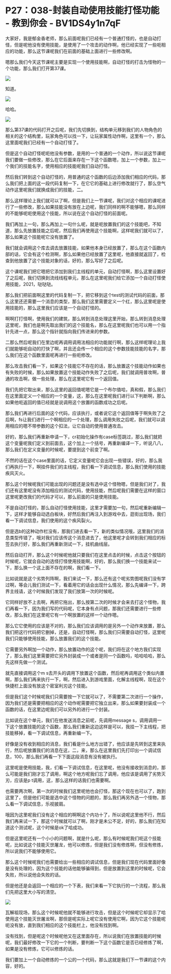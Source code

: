 # P27：038-封装自动使用技能打怪功能 - 教到你会 - BV1DS4y1n7qF

大家好，我是郁金香老师，那么前面呢我们已经有一个普通打怪的，也是自动打怪，但是呢他没有使用技能，是使用了一个攻击的动作啊，他已经实现了一些呃相应的功能，那么这节课呢我们在前面的基础上面进行一些修改啊。

嗯那么我们今天这节课呢主要是实现一个使用技能啊，自动打怪的打击为怪物的一个功能，那么我们打开第37课。



![](img/7b3599f715f8d6c52ca3ffa64ad1b2f0_1.png)

知道。

![](img/7b3599f715f8d6c52ca3ffa64ad1b2f0_3.png)

哈哈。

![](img/7b3599f715f8d6c52ca3ffa64ad1b2f0_5.png)

那么第37课的代码打开之后呢，我们先切换到，结构单元移到我们的人物角色的相关的这个结构里，玩家角色可以找一下，让玩家属性动作啊，这里有一个，那么这里面呢我们已经有一个自动打怪了。

但是这个自动打怪呢呃他没有参数，是用的一个普通的一个动作，所以说这节课呢我们要做一些修改，那么在它后面来存在一下这个函数嗯，加上一个参数，加上一个我们的技能名字，使用相应的技能呢我们自动打怪。

然后我们转到这个自动打怪的，用普通的这个函数的后边添加我们相应的代码，那么我们把上面的这一段代码复制一下，在它它的基础上进行修改就行了，那么空气动作这里呢我们就换成我们的技能，二。

那么这样理论上我们就可以了啊，但是我们上一节课呢，我们对这个相应的课呢进行了一些修改，那么如果技能没有放在上边呢，我们同样的啊不能够嗯，那么同样的不能够呢呃使用这个技能，所以说在这个自动打怪的前面呢。

我们再加上一句，那么再加上一句什么呢，就是呃放置我们的这个技能吧，不知道，那么先放置技能之后呢，然后我们再使用这个技能啊，这样呢我们就可以了，那么如果这个技能呢它没有放置了。

我们就会调用这个库去调去放置技能，如果他本身已经放置了，那么在这个函数内部的话，它会有这个检测啊，那么如果他已经放置了这里呢，他直接就返回了，检查到他放置了这个技能对象的话，好的，那么写好了之后呢。

这个课呢我们把它嗯把它添加到我们主线程的单元，自动打怪啊，那么这里设置好了之后呢，我们切换到流线线程单元，那么在这里呢我们给它添加一个自动打怪使用技能，2021，哒哒哒。

那么我们把前面啊这里的代码复制一下，把它移到这个test的测试代码的前面，那么这里还还需要一个消息的类型，那么我们这里需要定义一个红，那么这里呢是使用技能的，那么这里我们应该是一个自动打怪的。

啊啊打打怪啊，使用我们的建筑，那么转到消息处理这里开始，那么转到消息处理这里呢，我们也是啊先取出我们的这个技能名，那么在这里呢我们也可以用一个指针先进一点，那么这个指针就指向我们传进来的参数。

二那么然后呢我们在里边呢再调用调用法相应的功能就行啊，那么这样呢理论上我们就能够呃自动的打快了啊，并且还会传一个相应的这个参数技能技能的名字，那么我们在这个函数里面呢再进行一些呃修改。

那么攻击我们看一下，如果这个技能它不存在的话，那么放置这个技能动作如果也有失败的时候，那么如果放置这个技能动作失败了之后呢，我们就调用普攻啊，普通的攻击啊，做一些处理，那么在这里呢它有一个返回值。

我们先把它取出来，那么这里的返回值呢嗯它是一个布尔值哈，真和假，那么我们在这里面定义一个相应的一个变量，这，那么在这里呢我们进行以下判断啊，那么如果他呃返回的值已经就是说调用这个放置的函数成功之后呢。

那么我们再进行后面的这个代码，应该执行，或者说它这个返回值等于啊失败了之后啊，fs让我们进行一个啊相应的一个处理，那么调用失败之后呢，我们就可以调用相应的嗯不带参数的这个扣法，让它自动的使用普通攻击。

好的，那么我们再重新申请一下，cr初始化操作有case标签跳过，那么我们就把这个变量呢我们定义到前面去，这个加上一个括号，再重新编译一下，听说八八，那么我们在定义变量的时候呢，要提到这个前变了啊。

不然的话在这个case里面的话，它定义变量呢它会出现一些错误，好的，那么我们再执行一下，啊挂件我们的主线程，我们看一下调试信息，那么我们使用的技能疾风灭火。

那么这个时候呢我们可能出现的问题还是没有选中这个怪物嗯，但是我们对了，我们还有这里呢没有添加相应的测试代码，使用技能，然后呢我们需要在这样的窗口这里呢更改我们的代码才可以，那么前面的只是使用技能。

不是自动打怪的，那么自动打怪使用技能，这里才需要加一句，然后呢重新编辑一下，这样才能够自动选白板块，好然后我们再注入到游戏中去，逛街出现场，我们看一下调试信息，我们使用的这个疾风裂火。

但是选b的这种动作栏没有，那我们进去看一下，新的类似情况哦，这里我们的消息类型传错了，哦对我们应该传这个消息进去了，他这里呢才会转到我们相应的标签去执行好，那么我们再重新测试一下，挂机曲线层。

然后自动打开，那么这个时候呢他就只要我们在这里点击的时候，点击这个按钮的时候呢，它就会自动的选怪打怪使用技能啊，好的，那么我们换一个技能来试一下，那么换一个这上面不存在的啊，我们看一下。

比如说就是这个劣势列阵啊，我们来试一下，那么还有这个呢劣势图呢我们没有学过啊，等会儿我们测试一下，看着用它的话会出现什么情况，那么先编译一下，跨界主线请，这个时候我们发现了我们放第一次的时候呢。

它同样好放不上去啊，再把它拖出，那么按第二次的时候才会来去打这个怪物，我们再看一下，因为我们写的代码呢，它本身有点问题，那我们还需要进行一些修改，那么我们在这里呢它有一个啊放置的这样一个动作嗯。

那么它它使用的应该是不对的，那么我们应该调用的是另外一个动作来放置，那么我们把这行代码把它删掉，还是，自动打怪啊，那么我们只需要自动打怪，这里呢我们只能够使用技能，那么放置我们的这个技能。

它需要另外啊加一个动作，那么放置动作的这个呢，我们将在这个地方我们实现了，那么我们这里需要把它另外封装成一个或者是同一个函数吗，哈哈哈哈，那么先这样先做一个测试。

就先直接调用这个m s去开头的调用下放置这个函数，然后呢再调用这个类似内置啊，那么我们再来执行一下，啊，然后进入到游戏里面，化解主线程啊，现在这个快捷栏上面没有放这个密室利刃这个技能。

但是我们这个时候呢我们只需要按一下它就可以了，不需要第二次进行一个操作，因为我们还是需要把相应的这个动作呢需要把它独立出来，那么如果要封装成一个函数的话，在这里边呢我们可以另外的进行一个封装。

比如说在这个单元，我们在他发送消息之前呢，先调用message s，调用调用一下这个放置技能的这个函数，那么我们重新这边这样是可以，我挂一下主线程，把技能移掉，看一下调试信息，再重新编一下。

好像是没有收到相应的消息，我们看是什么地方出错了，他应该是先转到这里来执行，然后呢放置我们的消息在这，二，来，那么在这里我们先打印出一个调试信息，100，那么我们再看一下下面这段消息有没有被执行。

这里呢是使用技能，我，们看一下调试信息，在这里呢，他没有接收到消息的，那么可能是我们刚才忘了调用，啊这个地方呢我们忘了调用，他应该是调用了劣势灭刃，应该是p t调用，这，那么这样的话我们也需要啊。

也需要两次啊，第一次的时候我们这里呢他也会打怪，那这个现在也可以了，跑到这里了，但是他们可能是选中这个怪物的问题的，那么我们再另外选一个怪物，那么看一下调试信息，乐视披肩。

哦因为这里呢我们没有这个相应的啊啊这个内功十了，所以说呢这里他不行，然后我们再来试一下，那这个时候就可以了啊，刚才是未公不足，好的，那么我们在知道这个测试呢，这个时候是ok了哈成功。

但是这里呢还有一个小小的问题啊，就是什么呢，那么有时候呢我们呃这个技能呢，比如说这个技能灭世屠龙，他可以修炼，但是我们没有修炼啊，但没有修炼，所以说我们不能够使用它。

那么这个时候呢我们也需要给出一些相应的调试信息，但是我们现在代码里面好像是没有处理的，因为这个技能的话他能够骗得到，但是放置到这里的时候呢，它会失败，所以说他会失败的话。

但是他还是会返回一个相应的一个下表，我们来看一下它执行的一个流程，那么我们先把这里大小写的清空。

![](img/7b3599f715f8d6c52ca3ffa64ad1b2f0_7.png)

瓦解祖现场，那么这个时候呢他就不能够进行攻击，但是这个时候呢它却显示了哈使用这个技能灭世屠龙啊，那但是呢实际上呢它没有使用它啊，因为它这个技能呢呃没有放，直到我们相应的这个技能栏上，他没有找到啊。

没有找到，但是呢这个时候呢他又在这里面存在，所以说我们在放置技能的时候呢，我们最好修改一下它的一个判断，要判断一下这个函数它是否已经修炼了啊，如果是没有修炼，它可以修炼的话。

我们要加上一个自动修炼的一个公的一个代码，那么这就是我们下一节课的这个内容，好的。